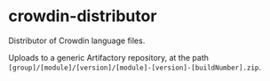 crowdin-distributor
===================
Distributor of Crowdin language files.

Uploads to a generic Artifactory repository, at the path
`[group]/[module]/[version]/[module]-[version]-[buildNumber].zip`.
